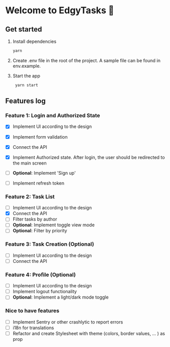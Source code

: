# Welcome to EdgyTasks 👋

## Get started

1. Install dependencies

   ```bash
   yarn
   ```

2. Create .env file in the root of the project. A sample file can be found in env.example.

3. Start the app

   ```bash
    yarn start
   ```

## Features log

### **Feature 1: Login and Authorized State**

- [x] Implement UI according to the design
- [x] Implement form validation
- [x] Connect the API
- [x] Implement Authorized state. After login, the user should be redirected to the main screen
- [ ] **Optional**: Implement 'Sign up'

- [ ] Implement refresh token

### **Feature 2: Task List**

- [ ] Implement UI according to the design
- [x] Connect the API
- [ ] Filter tasks by author
- [ ] **Optional**: Implement toggle view mode
- [ ] **Optional**: Filter by priority

### **Feature 3: Task Creation (Optional)**

- [ ] Implement UI according to the design
- [ ] Connect the API

### **Feature 4: Profile (Optional)**

- [ ] Implement UI according to the design
- [ ] Implement logout functionality
- [ ] **Optional**: Implement a light/dark mode toggle

### **Nice to have features**

- [ ] Implement Sentry or other crashlytic to report errors
- [ ] i18n for translations
- [ ] Refactor and create Stylesheet with theme (colors, border values, ... ) as prop

